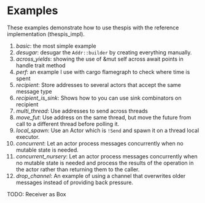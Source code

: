 # Examples

These examples demonstrate how to use thespis with the reference implementation (thespis_impl).

1. *basic*: the most simple example
2. *desugar*: desugar the `Addr::builder` by creating everything manually.
3. *across_yields*: showing the use of &mut self across await points in handle trait method
4. *perf*: an example I use with cargo flamegraph to check where time is spent
5. *recipient*: Store addresses to several actors that accept the same message type
6. *recipient_is_sink*: Shows how to you can use sink combinators on recipient
7. *multi_thread*: Use addresses to send across threads
8. *move_fut*: Use address on the same thread, but move the future from call to a different thread before polling it.
9. *local_spawn*: Use an Actor which is `!Send` and spawn it on a thread local executor.
10. *concurrent*: Let an actor process messages concurrently when no mutable state is needed.
11. *concurrent_nursery*: Let an actor process messages concurrently when no mutable state is needed and process the results of the operation in the actor rather than returning them to the caller.
12. *drop_channel*: An example of using a channel that overwrites older messages instead of providing back pressure.

TODO: Receiver as Box<Any>
